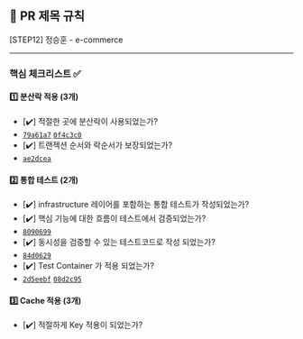 ## :pushpin: PR 제목 규칙
[STEP12] 정승훈 - e-commerce

---
### **핵심 체크리스트** :white_check_mark:

#### :one: 분산락 적용 (3개)
- [✔️] 적절한 곳에 분산락이 사용되었는가? 
- [`79a61a7`](https://github.com/seuthootDev/hanghae-plus-backend/commit/79a61a7b7814171293bbbe92dc03a1c4ba1aedc0)
[`0f4c3c0`](https://github.com/seuthootDev/hanghae-plus-backend/commit/0f4c3c09f325e07269a32d9317c087d9ca848c83)
- [✔️] 트랜젝션 순서와 락순서가 보장되었는가?
- [`ae2dcea`](https://github.com/seuthootDev/hanghae-plus-backend/commit/ae2dcea2e024abc2ffe8de389854089a6c4309b7)

#### :two: 통합 테스트 (2개)
- [✔️] infrastructure 레이어를 포함하는 통합 테스트가 작성되었는가?
- [✔️] 핵심 기능에 대한 흐름이 테스트에서 검증되었는가?
- [`8090699`](https://github.com/seuthootDev/hanghae-plus-backend/commit/8090699760fd478dbd4a94637d212977613e33b4)
- [✔️] 동시성을 검증할 수 있는 테스트코드로 작성 되었는가?
- [`84d0629`](https://github.com/seuthootDev/hanghae-plus-backend/commit/84d06294e65b5ff86ecb0a5124610e2e0717ceb7)
- [✔️] Test Container 가 적용 되었는가?
- [`2d5eebf`](https://github.com/seuthootDev/hanghae-plus-backend/commit/2d5eebf0576671b9f0474bce5dec6f36d7a5baa3) [`08d2c95`](https://github.com/seuthootDev/hanghae-plus-backend/commit/08d2c95bcb382142b85fcf55cbc5de72d25132be)

#### :three: Cache 적용 (3개)
- [✔️] 적절하게 Key 적용이 되었는가?
